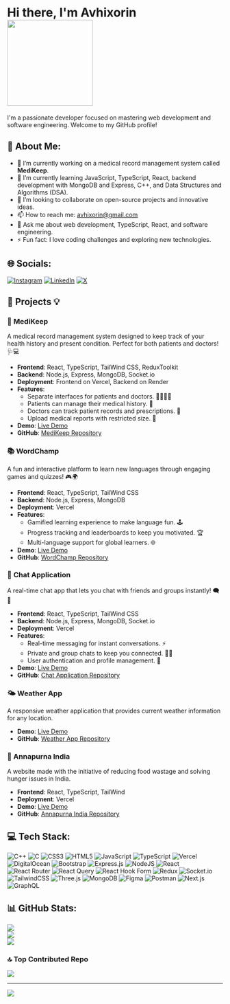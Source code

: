 # Hi there, I'm Avhixorin <img src="https://user-images.githubusercontent.com/74038190/214644152-52f47eb3-5e31-4f47-8758-05c9468d5596.gif" width="200">

I'm a passionate developer focused on mastering web development and software engineering. Welcome to my GitHub profile!

## 💫 About Me:
- 🔭 I’m currently working on a medical record management system called **MediKeep**.
- 🌱 I’m currently learning JavaScript, TypeScript, React, backend development with MongoDB and Express, C++, and Data Structures and Algorithms (DSA).
- 👯 I’m looking to collaborate on open-source projects and innovative ideas.
- 📫 How to reach me: [avhixorin@gmail.com](mailto:avhixorin@gmail.com)
- 💬 Ask me about web development, TypeScript, React, and software engineering.
- ⚡ Fun fact: I love coding challenges and exploring new technologies.

## 🌐 Socials:
[![Instagram](https://img.shields.io/badge/Instagram-%23E4405F.svg?logo=Instagram&logoColor=white)](https://instagram.com/avhixorin) [![LinkedIn](https://img.shields.io/badge/LinkedIn-%230077B5.svg?logo=linkedin&logoColor=white)](https://linkedin.com/in/avhixorin) [![X](https://img.shields.io/badge/X-black.svg?logo=X&logoColor=white)](https://x.com/avhiIsLit)

## 🚀 **Projects** 💡

### 🏥 **MediKeep**
A medical record management system designed to keep track of your health history and present condition. Perfect for both patients and doctors! 🩺💻

- **Frontend**: React, TypeScript, TailWind CSS, ReduxToolkit
- **Backend**: Node.js, Express, MongoDB, Socket.io
- **Deployment**: Frontend on Vercel, Backend on Render
- **Features**:
  - Separate interfaces for patients and doctors. 👩‍⚕️👨‍⚕️
  - Patients can manage their medical history. 📝
  - Doctors can track patient records and prescriptions. 💊
  - Upload medical reports with restricted size. 📄
- **Demo**: [Live Demo](https://avhixorin.me)
- **GitHub**: [MediKeep Repository](https://github.com/avhixorin/WordChamp)

### 📚 **WordChamp**
A fun and interactive platform to learn new languages through engaging games and quizzes! 🎮🌍

- **Frontend**: React, TypeScript, TailWind CSS
- **Backend**: Node.js, Express, MongoDB
- **Deployment**: Vercel
- **Features**:
  - Gamified learning experience to make language fun. 🕹️
  - Progress tracking and leaderboards to keep you motivated. 🏆
  - Multi-language support for global learners. 🌐
- **Demo**: [Live Demo](https://wordchamp.avhixorin.me)
- **GitHub**: [WordChamp Repository](https://github.com/avhixorin/WordChamp)

### 💬 **Chat Application**
A real-time chat app that lets you chat with friends and groups instantly! 🗨️💬

- **Frontend**: React, TypeScript, TailWind CSS
- **Backend**: Node.js, Express, MongoDB, Socket.io
- **Deployment**: Vercel
- **Features**:
  - Real-time messaging for instant conversations. ⚡
  - Private and group chats to keep you connected. 👫👬
  - User authentication and profile management. 👤
- **Demo**: [Live Demo](https://chatapp.avhixorin.me)
- **GitHub**: [Chat Application Repository](https://github.com/avhixorin/ChatApp)


### 🌤️ Weather App
A responsive weather application that provides current weather information for any location.

- **Demo**: [Live Demo](https://weather-app-blond-omega-39.vercel.app/)
- **GitHub**: [Weather App Repository](https://github.com/avhixorin/WeatherApp/tree/c39ff11667bd49c4a2de2d4e8f0a25efc9d1cbdf/weatherApp%20(Responsive))

### 🍲 Annapurna India
A website made with the initiative of reducing food wastage and solving hunger issues in India.

- **Frontend**: React, TypeScript, TailWind
- **Deployment**: Vercel
- **Demo**: [Live Demo](https://annapurna-india.vercel.app/)
- **GitHub**: [Annapurna India Repository](https://github.com/avhixorin/Annapurna-India)

## 💻 Tech Stack:
![C++](https://img.shields.io/badge/c++-%2300599C.svg?style=for-the-badge&logo=c%2B%2B&logoColor=white) ![C](https://img.shields.io/badge/c-%2300599C.svg?style=for-the-badge&logo=c&logoColor=white) ![CSS3](https://img.shields.io/badge/css3-%231572B6.svg?style=for-the-badge&logo=css3&logoColor=white) ![HTML5](https://img.shields.io/badge/html5-%23E34F26.svg?style=for-the-badge&logo=html5&logoColor=white) ![JavaScript](https://img.shields.io/badge/javascript-%23323330.svg?style=for-the-badge&logo=javascript&logoColor=%23F7DF1E) ![TypeScript](https://img.shields.io/badge/typescript-%23007ACC.svg?style=for-the-badge&logo=typescript&logoColor=white) ![Vercel](https://img.shields.io/badge/vercel-%23000000.svg?style=for-the-badge&logo=vercel&logoColor=white) ![DigitalOcean](https://img.shields.io/badge/DigitalOcean-%230167ff.svg?style=for-the-badge&logo=digitalOcean&logoColor=white) ![Bootstrap](https://img.shields.io/badge/bootstrap-%238511FA.svg?style=for-the-badge&logo=bootstrap&logoColor=white) ![Express.js](https://img.shields.io/badge/express.js-%23404d59.svg?style=for-the-badge&logo=express&logoColor=%2361DAFB) ![NodeJS](https://img.shields.io/badge/node.js-6DA55F?style=for-the-badge&logo=node.js&logoColor=white) ![React](https://img.shields.io/badge/react-%2320232a.svg?style=for-the-badge&logo=react&logoColor=%2361DAFB) ![React Router](https://img.shields.io/badge/React_Router-CA4245?style=for-the-badge&logo=react-router&logoColor=white) ![React Query](https://img.shields.io/badge/-React%20Query-FF4154?style=for-the-badge&logo=react%20query&logoColor=white) ![React Hook Form](https://img.shields.io/badge/React%20Hook%20Form-%23EC5990.svg?style=for-the-badge&logo=reacthookform&logoColor=white) ![Redux](https://img.shields.io/badge/redux-%23593d88.svg?style=for-the-badge&logo=redux&logoColor=white) ![Socket.io](https://img.shields.io/badge/Socket.io-black?style=for-the-badge&logo=socket.io&badgeColor=010101) ![TailwindCSS](https://img.shields.io/badge/tailwindcss-%2338B2AC.svg?style=for-the-badge&logo=tailwind-css&logoColor=white) ![Three.js](https://img.shields.io/badge/threejs-black?style=for-the-badge&logo=three.js&logoColor=white) ![MongoDB](https://img.shields.io/badge/MongoDB-%234ea94b.svg?style=for-the-badge&logo=mongodb&logoColor=white) ![Figma](https://img.shields.io/badge/figma-%23F24E1E.svg?style=for-the-badge&logo=figma&logoColor=white) ![Postman](https://img.shields.io/badge/Postman-FF6C37?style=for-the-badge&logo=postman&logoColor=white) ![Next.js](https://img.shields.io/badge/Next.js-black?style=for-the-badge&logo=next.js&logoColor=white) ![GraphQL](https://img.shields.io/badge/GraphQL-E10098?style=for-the-badge&logo=graphql&logoColor=white)

## 📊 GitHub Stats:
![](https://github-readme-stats.vercel.app/api?username=avhixorin&theme=cobalt&hide_border=false&include_all_commits=false&count_private=false)<br/>
![](https://github-readme-streak-stats.herokuapp.com/?user=avhixorin&theme=cobalt&hide_border=false)<br/>
![](https://github-readme-stats.vercel.app/api/top-langs/?username=avhixorin&theme=cobalt&hide_border=false&include_all_commits=true&count_private=false&layout=compact)


### 🔝 Top Contributed Repo
![](https://github-contributor-stats.vercel.app/api?username=avhixorin&limit=5&theme=cobalt&combine_all_yearly_contributions=true)

---

[![](https://visitcount.itsvg.in/api?id=avhixorin&icon=7&color=11)](https://visitcount.itsvg.in)

